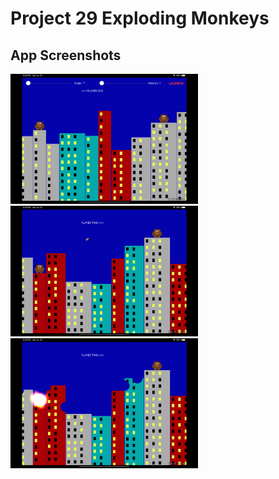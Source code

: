 # Project 29 Exploding Monkeys

## App Screenshots
<img src= "/Project29/screenshots/1.png" width = "300">&emsp;
<img src= "/Project29/screenshots/2.png" width = "300">&emsp;
<img src= "/Project29/screenshots/3.png" width = "300">





